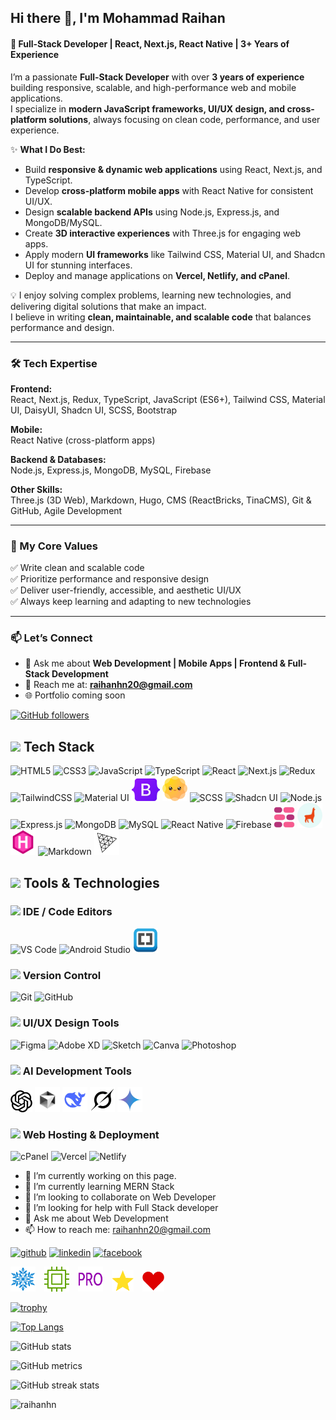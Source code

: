 
## Hi there 👋, I'm Mohammad Raihan  
#### 🚀 Full-Stack Developer | React, Next.js, React Native | 3+ Years of Experience  

I’m a passionate **Full-Stack Developer** with over **3 years of experience** building responsive, scalable, and high-performance web and mobile applications.  
I specialize in **modern JavaScript frameworks, UI/UX design, and cross-platform solutions**, always focusing on clean code, performance, and user experience.  

✨ **What I Do Best:**  
- Build **responsive & dynamic web applications** using React, Next.js, and TypeScript.  
- Develop **cross-platform mobile apps** with React Native for consistent UI/UX.  
- Design **scalable backend APIs** using Node.js, Express.js, and MongoDB/MySQL.  
- Create **3D interactive experiences** with Three.js for engaging web apps.  
- Apply modern **UI frameworks** like Tailwind CSS, Material UI, and Shadcn UI for stunning interfaces.  
- Deploy and manage applications on **Vercel, Netlify, and cPanel**.  

💡 I enjoy solving complex problems, learning new technologies, and delivering digital solutions that make an impact.  
I believe in writing **clean, maintainable, and scalable code** that balances performance and design.  

---

### 🛠️ Tech Expertise  

**Frontend:**  
React, Next.js, Redux, TypeScript, JavaScript (ES6+), Tailwind CSS, Material UI, DaisyUI, Shadcn UI, SCSS, Bootstrap  

**Mobile:**  
React Native (cross-platform apps)  

**Backend & Databases:**  
Node.js, Express.js, MongoDB, MySQL, Firebase  

**Other Skills:**  
Three.js (3D Web), Markdown, Hugo, CMS (ReactBricks, TinaCMS), Git & GitHub, Agile Development  

---

### 🌟 My Core Values  
✅ Write clean and scalable code  
✅ Prioritize performance and responsive design  
✅ Deliver user-friendly, accessible, and aesthetic UI/UX  
✅ Always keep learning and adapting to new technologies  

---

### 📫 Let’s Connect  
- 💬 Ask me about **Web Development | Mobile Apps | Frontend & Full-Stack Development**  
- 📧 Reach me at: **raihanhn20@gmail.com**  
- 🌐 Portfolio coming soon  

[![GitHub followers](https://img.shields.io/github/followers/Raihanhn?label=Follow%20Me&style=social)](https://github.com/Raihanhn)  



## <img src="https://cdn.jsdelivr.net/gh/devicons/devicon@latest/icons/argocd/argocd-original.svg" width="30"/> Tech Stack

<p align="left">
 
  <img src="https://cdn.jsdelivr.net/gh/devicons/devicon/icons/html5/html5-original.svg" width="40" title="HTML5"/>
  <img src="https://cdn.jsdelivr.net/gh/devicons/devicon/icons/css3/css3-original.svg" width="40" title="CSS3"/>
  <img src="https://cdn.jsdelivr.net/gh/devicons/devicon/icons/javascript/javascript-original.svg" width="40" title="JavaScript"/>
  <img src="https://cdn.jsdelivr.net/gh/devicons/devicon/icons/typescript/typescript-original.svg" width="40" title="TypeScript"/>
  <img src="https://cdn.jsdelivr.net/gh/devicons/devicon/icons/react/react-original.svg" width="40" title="React"/>
  <img src="https://cdn.jsdelivr.net/gh/devicons/devicon/icons/nextjs/nextjs-original.svg" width="40" title="Next.js"/>
  <img src="https://cdn.jsdelivr.net/gh/devicons/devicon/icons/redux/redux-original.svg" width="40" title="Redux"/>
  <img src="https://www.vectorlogo.zone/logos/tailwindcss/tailwindcss-icon.svg" width="40" title="TailwindCSS"/>
  <img src="https://cdn.jsdelivr.net/gh/devicons/devicon/icons/materialui/materialui-original.svg" width="40" title="Material UI"/>
  <img src="https://raw.githubusercontent.com/raihanhn/raihanhn/main/assets/bootstrap.png" width="45" title="Bootstrap"/>
  <img src="https://raw.githubusercontent.com/raihanhn/raihanhn/main/assets/daisyui.png" width="40" title="DaisyUI"/>
  <img src="https://cdn.jsdelivr.net/gh/devicons/devicon/icons/sass/sass-original.svg" width="40" title="SCSS"/>
  <img src="https://ui.shadcn.com/favicon.ico" width="36" title="Shadcn UI"/>
  <img src="https://cdn.jsdelivr.net/gh/devicons/devicon/icons/nodejs/nodejs-original.svg" width="40" title="Node.js"/>
  <img src="https://cdn.jsdelivr.net/gh/devicons/devicon/icons/express/express-original.svg" width="40" title="Express.js"/>
  <img src="https://cdn.jsdelivr.net/gh/devicons/devicon/icons/mongodb/mongodb-original.svg" width="40" title="MongoDB"/>
  <img src="https://cdn.jsdelivr.net/gh/devicons/devicon/icons/mysql/mysql-original.svg" width="40" title="MySQL"/>
  <img src="https://cdn.jsdelivr.net/gh/devicons/devicon/icons/react/react-original.svg" width="40" title="React Native"/>
  <img src="https://cdn.jsdelivr.net/gh/devicons/devicon/icons/firebase/firebase-plain.svg" width="40" title="Firebase"/>
  <img src="https://raw.githubusercontent.com/raihanhn/raihanhn/main/assets/reactbricks.png" width="34" title="ReactBricks"/>
  <img src="https://raw.githubusercontent.com/raihanhn/raihanhn/main/assets/tinacms.png" width="40" title="TinaCMS"/>
  <img src="https://raw.githubusercontent.com/raihanhn/raihanhn/main/assets/hugo.png" width="40" title="Hugo"/>
  <img src="https://cdn.jsdelivr.net/gh/devicons/devicon/icons/markdown/markdown-original.svg" width="40" title="Markdown"/>
  <img src="https://raw.githubusercontent.com/raihanhn/raihanhn/main/assets/threejs.png" width="40" title="Three.js"/>

</p>

## <img src="https://cdn.jsdelivr.net/gh/devicons/devicon@latest/icons/bazel/bazel-original.svg" width="30"/> Tools & Technologies

### <img src="https://cdn.jsdelivr.net/gh/devicons/devicon@latest/icons/maven/maven-original.svg" width="15"/> IDE / Code Editors
<p align="left">
<img src="https://cdn.jsdelivr.net/gh/devicons/devicon/icons/vscode/vscode-original.svg" width="40" title="VS Code"/>
<img src="https://cdn.jsdelivr.net/gh/devicons/devicon/icons/android/android-original.svg" width="40" title="Android Studio"/>
<img src="https://raw.githubusercontent.com/raihanhn/raihanhn/main/assets/brackets.png" width="40" title="Brackets"/>
</p>

### <img src="https://cdn.jsdelivr.net/gh/devicons/devicon@latest/icons/maven/maven-original.svg" width="15"/> Version Control
<p align="left">
<img src="https://cdn.jsdelivr.net/gh/devicons/devicon/icons/git/git-original.svg" width="40" title="Git"/>
<img src="https://cdn.jsdelivr.net/gh/devicons/devicon/icons/github/github-original.svg" width="40" title="GitHub"/>
</p>

### <img src="https://cdn.jsdelivr.net/gh/devicons/devicon@latest/icons/maven/maven-original.svg" width="15"/> UI/UX Design Tools
<p align="left">
  <img src="https://cdn.jsdelivr.net/gh/devicons/devicon/icons/figma/figma-original.svg" width="35" title="Figma"/>
  <img src="https://cdn.jsdelivr.net/gh/devicons/devicon/icons/xd/xd-original.svg" width="35" title="Adobe XD"/>
  <img src="https://cdn.jsdelivr.net/gh/devicons/devicon/icons/sketch/sketch-original.svg" width="35" title="Sketch"/>
  <img src="https://cdn.jsdelivr.net/gh/devicons/devicon/icons/canva/canva-original.svg" width="35" title="Canva"/>
  <img src="https://cdn.jsdelivr.net/gh/devicons/devicon/icons/photoshop/photoshop-original.svg" width="35" title="Photoshop"/>
</p>

### <img src="https://cdn.jsdelivr.net/gh/devicons/devicon@latest/icons/maven/maven-original.svg" width="15"/> AI Development Tools
<p align="left">
 <img src="https://raw.githubusercontent.com/raihanhn/raihanhn/main/assets/chatgpt.png" width="35" title="Chatgpt"/>
 <img src="https://raw.githubusercontent.com/raihanhn/raihanhn/main/assets/cursor.png" width="40" title="CursorAI"/>
 <img src="https://raw.githubusercontent.com/raihanhn/raihanhn/main/assets/deepseek.png" width="40" title="Deepseek"/>
 <img src="https://raw.githubusercontent.com/raihanhn/raihanhn/main/assets/grok.png" width="40" title="Gork"/>
 <img src="https://raw.githubusercontent.com/raihanhn/raihanhn/main/assets/gemini.png" width="40" title="Gemini"/>
</p>


### <img src="https://cdn.jsdelivr.net/gh/devicons/devicon@latest/icons/maven/maven-original.svg" width="15"/> Web Hosting & Deployment
<p align="left">
 <img src="https://cdn.jsdelivr.net/gh/devicons/devicon/icons/cpanel/cpanel-original.svg" width="40" title="cPanel"/>
 <img src="https://cdn.jsdelivr.net/gh/devicons/devicon/icons/vercel/vercel-original.svg" width="35" title="Vercel"/>
 <img src="https://cdn.jsdelivr.net/gh/devicons/devicon/icons/netlify/netlify-original.svg" width="40" title="Netlify"/>
</p>


          

          

- 🔭 I’m currently working on this page. 
- 🌱 I’m currently learning MERN Stack 
- 👯 I’m looking to collaborate on Web Developer 
- 🤔 I’m looking for help with Full Stack developer 
- 💬 Ask me about Web Development 
- 📫 How to reach me: raihanhn20@gmail.com 


[<img src='https://cdn.jsdelivr.net/npm/simple-icons@3.0.1/icons/github.svg' alt='github' height='40'>](https://github.com/Raihanhn)  [<img src='https://cdn.jsdelivr.net/npm/simple-icons@3.0.1/icons/linkedin.svg' alt='linkedin' height='40'>](https://www.linkedin.com/in/raihan20/)  [<img src='https://cdn.jsdelivr.net/npm/simple-icons@3.0.1/icons/facebook.svg' alt='facebook' height='40'>](https://www.facebook.com/md.raihan.98)  

<a href='https://archiveprogram.github.com/'><img src='https://raw.githubusercontent.com/acervenky/animated-github-badges/master/assets/acbadge.gif' width='40' height='40'></a> <a href='https://docs.github.com/en/developers'><img src='https://raw.githubusercontent.com/acervenky/animated-github-badges/master/assets/devbadge.gif' width='40' height='40'></a> <a href='https://github.com/pricing'><img src='https://raw.githubusercontent.com/acervenky/animated-github-badges/master/assets/pro.gif' width='40' height='40'></a> <a href='https://stars.github.com/'><img src='https://raw.githubusercontent.com/acervenky/animated-github-badges/master/assets/starbadge.gif' width='35' height='35'></a> <a href='https://docs.github.com/en/github/supporting-the-open-source-community-with-github-sponsors'><img src='https://raw.githubusercontent.com/acervenky/animated-github-badges/master/assets/sponsorbadge.gif' width='35' height='35'></a> 

[![trophy](https://github-profile-trophy.vercel.app/?username=Raihanhn)](https://github.com/ryo-ma/github-profile-trophy)

[![Top Langs](https://github-readme-stats.vercel.app/api/top-langs/?username=Raihanhn)](https://github.com/anuraghazra/github-readme-stats)

![GitHub stats](https://github-readme-stats.vercel.app/api?username=Raihanhn&show_icons=true)  

![GitHub metrics](https://metrics.lecoq.io/Raihanhn)  

![GitHub streak stats](https://github-readme-streak-stats.herokuapp.com/?user=Raihanhn)  

<p align="left"> <img src="https://komarev.com/ghpvc/?username=raihanhn&label=Profile%20views&color=0e75b6&style=flat" alt="raihanhn" /> </p>
